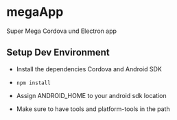 megaApp
===========

Super Mega Cordova und Electron app 

## Setup Dev Environment

- Install the dependencies Cordova and Android SDK

- `npm install`

- Assign ANDROID_HOME to your android sdk location
- Make sure to have tools and platform-tools in the path